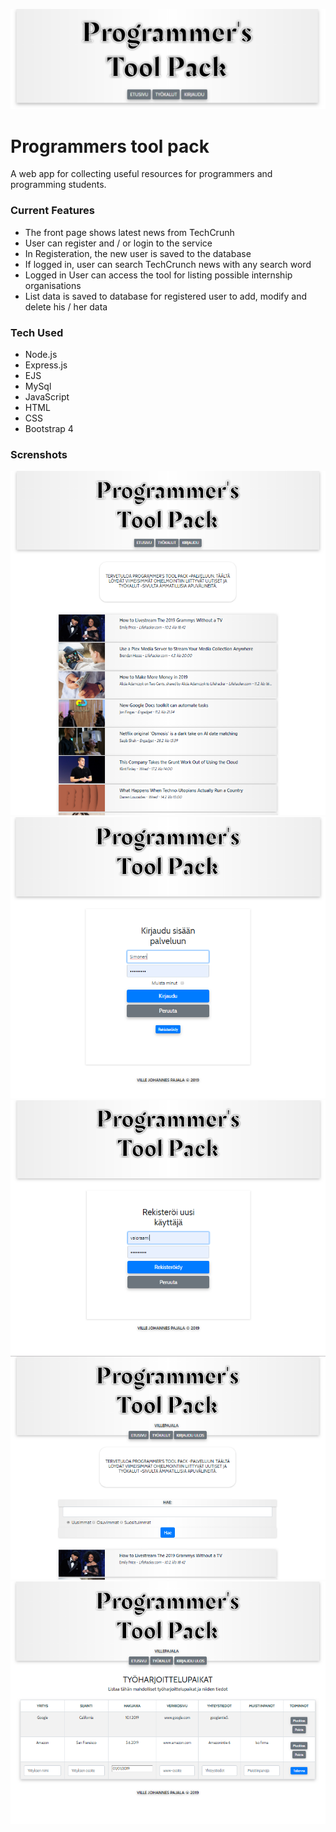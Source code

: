![](public/img/screenshot1.png)

# Programmers tool pack

A web app for collecting useful resources for programmers and programming students.


### Current Features

* The front page shows latest news from TechCrunh
* User can register and / or login to the service
* In Registeration, the new user is saved to the database
* If logged in, user can search TechCrunch news with any search word
* Logged in User can access the tool for listing possible internship organisations
* List data is saved to database for registered user to add, modify and delete his / her data


### Tech Used

* Node.js
* Express.js
* EJS
* MySql
* JavaScript
* HTML
* CSS
* Bootstrap 4

### Screnshots

![](public/img/screenshot2.png)
![](public/img/screenshot3.png)
![](public/img/screenshot4.png)
![](public/img/screenshot5.png)
![](public/img/screenshot6.png)


